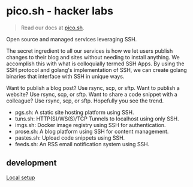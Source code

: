 # pico.sh - hacker labs

> Read our docs at [pico.sh](https://pico.sh).

Open source and managed services leveraging SSH.

The secret ingredient to all our services is how we let users
publish changes to their blog and sites without needing to install anything.
We accomplish this with what is colloquially termed SSH Apps. By using
the SSH protocol and golang's implementation of SSH, we can create
golang binaries that interface with SSH in unique ways.

Want to publish a blog post? Use rsync, scp, or sftp.  Want to publish a
website?  Use rsync, scp, or sftp.  Want to share a code snippet with a
colleague?  Use rsync, scp, or sftp.  Hopefully you see the trend.

- pgs.sh: A static site hosting platform using SSH.
- tuns.sh:  HTTP(S)/WS(S)/TCP Tunnels to localhost using only SSH.
- imgs.sh: Docker image registry using SSH for authentication.
- prose.sh: A blog platform using SSH for content management.
- pastes.sh: Upload code snippets using SSH.
- feeds.sh: An RSS email notification system using SSH.

## development

[Local setup](/dev.md)
